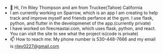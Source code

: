 - 👋 Hi, I’m Riley Thompson and am from Truckee(Tahoe) California
- I am currently working on Sparrow, which is an app I am creating to help track and improve myself and friends perfance at the gym.  I use flask, python, and flutter in the developmenet of the app.(currently private)
- I have worked on firecreastai.com, which uses flask, python, and react.  You can visit the site to see what the project is(code is private)
- 📫 How to reach me: My phone number is 530-448-7666 and my email is riley0227@gmail.com
